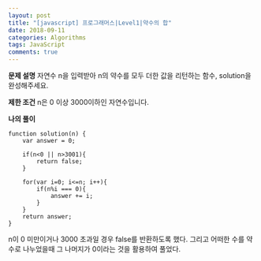 ```yaml
---
layout: post
title: "[javascript] 프로그래머스|Level1|약수의 합"
date: 2018-09-11
categories: Algorithms
tags: JavaScript
comments: true
---
```

**문제 설명**
자연수 n을 입력받아 n의 약수를 모두 더한 값을 리턴하는 함수, solution을 완성해주세요.

**제한 조건**
n은 0 이상 3000이하인 자연수입니다.

**나의 풀이**
~~~
function solution(n) {
    var answer = 0;

    if(n<0 || n>3001){
        return false;
    }

    for(var i=0; i<=n; i++){
        if(n%i === 0){
            answer += i;
        }
    }
    return answer;
}
~~~

n이 0 미만이거나 3000 초과일 경우 false를 반환하도록 했다. 그리고 어떠한 수를 약수로 나누었을때 그 나머지가 0이라는 것을 활용하여 풀었다.

